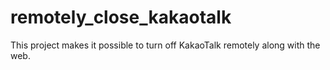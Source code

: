 # remotely_close_kakaotalk
This project makes it possible to turn off KakaoTalk remotely along with the web.
